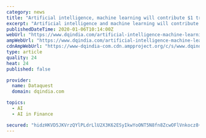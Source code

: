 ```yaml
---
category: news
title: "Artificial intelligence, machine learning will contribute $1 trillion to Indian economy: Piyush Goyal"
excerpt: "Artificial intelligence and machine learning will contribute USD 1 trillion by 2035 ... empower those working in the BFSI sector and will benefit investors and the financial services to give world class services through knowledge, innovation and value ..."
publishedDateTime: 2020-01-06T10:14:00Z
webUrl: "https://www.dqindia.com/artificial-intelligence-machine-learning-will-contribute-1-trillion-indian-economy-piyush-goyal/"
ampWebUrl: "https://www.dqindia.com/artificial-intelligence-machine-learning-will-contribute-1-trillion-indian-economy-piyush-goyal/amp/"
cdnAmpWebUrl: "https://www-dqindia-com.cdn.ampproject.org/c/s/www.dqindia.com/artificial-intelligence-machine-learning-will-contribute-1-trillion-indian-economy-piyush-goyal/amp/"
type: article
quality: 24
heat: 24
published: false

provider:
  name: Dataquest
  domain: dqindia.com

topics:
  - AI
  - AI in Finance

secured: "hidzHKVD5JKVrzQYlPLdrLlU2X3K62ESyIkwYoONT5N8fn8ZcwOFlVnkocz8+MO6AMN5FjbzNFuixqZZVPSjQtmwHTzQugnwjEFRUwWjfpVZl0J/VLZmbSCd7z7A3FRHAeOdaZOqGsixDr1SUug7IqPh+GyttjSHGRc5OYv/z3blUIlDndpi4IvvHJAY019lMkH3t7J+nJb7nDb5ifAc/la/vk7gQQOwpPfqVONxr+A5WeRa/SSVJx2Itd4sCFBgQF/jpTxzOE9blpogrkNPiY5Kr4m7X/JnAG0kPpylxUg88tQ2w2MUcawFgjZfD9O9;XL+YzEpxk4SxIr7Z7gjnUQ=="
---
```


